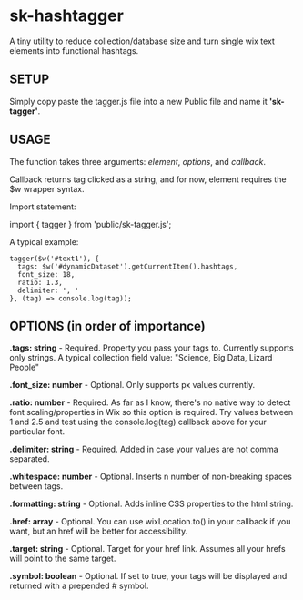# sk-hashtagger
A tiny utility to reduce collection/database size and turn single wix text elements into functional hashtags.



## SETUP

Simply copy paste the tagger.js file into a new Public file and name it **'sk-tagger'**.



## USAGE

The function takes three arguments: *element*, *options*, and *callback*.

Callback returns tag clicked as a string, and for now, element requires the $w wrapper syntax.


Import statement:

import { tagger } from 'public/sk-tagger.js';


A typical example:

  
    tagger($w('#text1'), {
      tags: $w('#dynamicDataset').getCurrentItem().hashtags,      
      font_size: 18,      
      ratio: 1.3,      
      delimiter: ', '      
    }, (tag) => console.log(tag));



## OPTIONS (in order of importance)


**.tags: string** -
  Required. Property you pass your tags to. Currently supports only strings. A typical collection field value:
  "Science, Big Data, Lizard People"
  

**.font_size: number** -
  Optional. Only supports px values currently.
  
  
**.ratio: number** -
  Required. As far as I know, there's no native way to detect font scaling/properties in Wix so this option is required. Try values between 1 and 2.5 and test using the console.log(tag) callback above for your particular font.
  
  
**.delimiter: string** -
  Required. Added in case your values are not comma separated.
  
  
**.whitespace: number** -
  Optional. Inserts n number of non-breaking spaces between tags.
  
  
**.formatting: string** -
  Optional. Adds inline CSS properties to the html string.
  
  
**.href: array** -
  Optional. You can use wixLocation.to() in your callback if you want, but an href will be better for accessibility.
  
  
**.target: string** -
  Optional. Target for your href link. Assumes all your hrefs will point to the same target.
  
  
**.symbol: boolean** -
  Optional. If set to true, your tags will be displayed and returned with a prepended # symbol.
